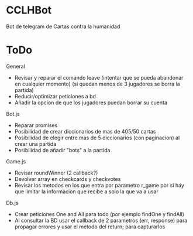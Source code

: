 # CCLHBot
Bot de telegram de Cartas contra la humanidad

# ToDo

General
- Revisar y reparar el comando leave (intentar que se pueda abandonar en cualquier momento) (si quedan menos de 3 jugadores se borra la partida)
- Reducir/optimizar peticiones a bd
- Añadir la opcion de que los jugadores puedan borrar su cuenta

Bot.js
- Reparar promises
- Posibilidad de crear diccionarios de mas de 405/50 cartas
- Posibilidad de elegir entre mas de 5 diccionarios (con paginacion) al crear una partida
- Posibilidad de añadir "bots" a la partida
	
Game.js
- Revisar roundWinner (2 callback?)
- Devolver array en checkcards y checkvotes
- Revisar los metodos en los que entra por parametro r_game por si hay que limitar la informacion que recibe a solo la que va a usar
				
Db.js
- Crear peticiones One and All para todo (por ejemplo findOne y findAll)
- Al consultar la BD usar el callback de 2 parametros (err, response) para propagar errores y usar el metodo del return; para capturarlos
